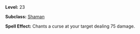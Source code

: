 <!-- TITLE: Skill: Totem's Curse -->
<!-- SUBTITLE:  -->

**Level:** 23

**Subclass:** [Shaman](shaman)

**Spell Effect:** Chants a curse at your target dealing 75 damage.
